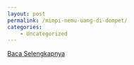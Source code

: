 ```yaml
---
layout: post
permalink: /mimpi-nemu-uang-di-dompet/
categories:
    - Uncategorized
---
```


[Baca Selengkapnya](/08)